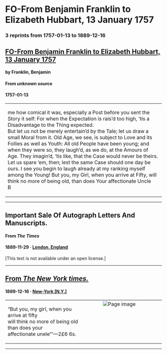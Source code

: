 
# FO-From Benjamin Franklin to Elizabeth Hubbart, 13 January 1757

### 3 reprints from 1757-01-13 to 1889-12-16

## [FO-From Benjamin Franklin to Elizabeth Hubbart, 13 January 1757](https://founders.archives.gov/documents/Franklin/01-07-02-0033)

#### by Franklin, Benjamin

#### From unknown source

#### 1757-01-13

<table style="width: 100%;"><tr><td style="width: 50%">

me how comical it was, especially a Post before you sent the Story it self: For when the Expectation is rais’d too high, ’tis a Disadvantage to the Thing expected.  
But let us not be merely entertain’d by the Tale; let us draw a small Moral from it. Old Age, we see, is subject to Love and its Follies as well as Youth: All old People have been young; and when they were so, they laugh’d, as we do, at the Amours of Age. They imagin’d, ’tis like, that the Case would never be theirs. Let us spare ’em, then; lest the same Case should one day be ours. I see you begin to laugh already at my ranking myself among the Young! But you, my Girl, when you arrive at Fifty, will think no more of being old, than does Your affectionate Uncle  
B
</td></tr></table>

---

## Important Sale Of Autograph Letters And Manuscripts.

#### From _The Times_

#### 1889-11-29 &middot; [London, England](http://dbpedia.org/resource/London)

[This text is not available under an open license.]

---

## [From _The New York times._](https://archive.org/details/sim_new-york-times_1889-12-16_39_11950/page/n5/mode/1up?view=theater)

#### 1889-12-16 &middot; [New-York [N.Y.]](http://dbpedia.org/resource/New_York_City)

<table style="width: 100%;"><tr><td style="width: 50%">

  
“But you, my girl, when you arrive at fifty  
will think no more of being old than does your  
affectionate unele”’—2£6 6s.
</td><td style="width: 50%; max-height: 75%; margin: auto; display: block;">
<img alt="Page image" src="https://iiif.archive.org/iiif/sim_new-york-times_1889-12-16_39_11950&#0036;5/pct:30.604839,30.250190,11.881720,1.018087/600,/0/default.jpg"/>
</td>
</tr></table>

---

